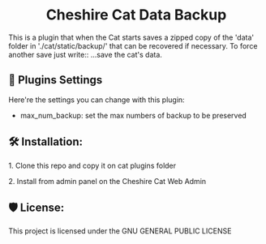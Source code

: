 <h1 align="center" id="title">Cheshire Cat Data Backup</h1>

<p id="description">This is a plugin that when the Cat starts saves a zipped copy of the 'data' folder in './cat/static/backup/' that can be recovered if necessary. To force another save just write:: ...save the cat's data.</p>
  
<h2>🧐 Plugins Settings</h2>

Here're the settings you can change with this plugin:

- max_num_backup: set the max numbers of backup to be preserved

<h2>🛠️ Installation:</h2>

<p>1. Clone this repo and copy it on cat plugins folder</p>
<p>2. Install from admin panel on the Cheshire Cat Web Admin</p>

<h2>🛡️ License:</h2>
This project is licensed under the GNU GENERAL PUBLIC LICENSE
